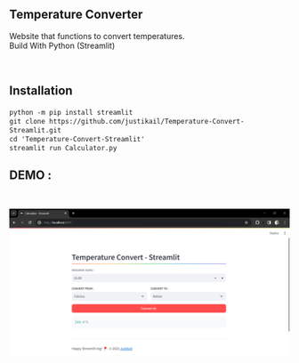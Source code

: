 ## Temperature Converter
Website that functions to convert temperatures.<br />
Build With Python (Streamlit)

<br/>

## Installation
```
python -m pip install streamlit
git clone https://github.com/justikail/Temperature-Convert-Streamlit.git
cd 'Temperature-Convert-Streamlit'
streamlit run Calculator.py
```

## DEMO : 

<br />

![DEMO](https://raw.githubusercontent.com/justikail/Temperature-Convert-Streamlit/main/img/demo.png)

